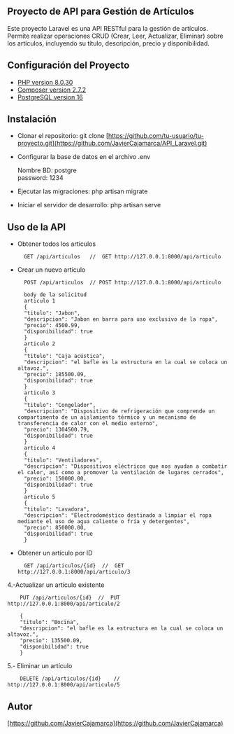## Proyecto de API para Gestión de Artículos

Este proyecto Laravel es una API RESTful para la gestión de artículos. Permite realizar operaciones CRUD (Crear, Leer, Actualizar, Eliminar) sobre los artículos, incluyendo su título, descripción, precio y disponibilidad.

## Configuración del Proyecto
- [PHP version 8.0.30](https://www.php.net/downloads.php)
- [Composer version 2.7.2](https://getcomposer.org/download/)
- [PostgreSQL version 16](https://www.postgresql.org/download/windows/)
## Instalación
  
- Clonar el repositorio: git clone [https://github.com/tu-usuario/tu-proyecto.git](https://github.com/JavierCajamarca/API_Laravel.git)
- Configurar la base de datos en el archivo .env

    Nombre BD: postgre  
    password:  1234
- Ejecutar las migraciones: php artisan migrate
- Iniciar el servidor de desarrollo: php artisan serve


## Uso de la API

- Obtener todos los artículos

        GET /api/articulos   //  GET http://127.0.0.1:8000/api/articulo
- Crear un nuevo artículo

        POST /api/articulos  // POST http://127.0.0.1:8000/api/articulo
    
        body de la solicitud 
        articulo 1
        {
        "titulo": "Jabon",
        "descripcion": "Jabon en barra para uso exclusivo de la ropa",
        "precio": 4500.99,
        "disponibilidad": true
        }
        articulo 2
        {
        "titulo": "Caja acústica",
        "descripcion": "el bafle es la estructura en la cual se coloca un altavoz.",
        "precio": 185500.09,
        "disponibilidad": true
        }
        articulo 3
        {
        "titulo": "Congelador",
        "descripcion": "Dispositivo de refrigeración que comprende un compartimento de un aislamiento térmico y un mecanismo de transferencia de calor con el medio externo",
        "precio": 1304500.79,
        "disponibilidad": true
        }
        articulo 4
        {
        "titulo": "Ventiladores",
        "descripcion": "Dispositivos eléctricos que nos ayudan a combatir el calor, así como a promover la ventilación de lugares cerrados",
        "precio": 150000.00,
        "disponibilidad": true
        }
        articulo 5
        {
        "titulo": "Lavadora",
        "descripcion": "Electrodoméstico destinado a limpiar el ropa mediante el uso de agua caliente o fría y detergentes",
        "precio": 850000.00,
        "disponibilidad": true
        }
- Obtener un artículo por ID

        GET /api/articulos/{id}  //  GET http://127.0.0.1:8000/api/articulo/3
4.-Actualizar un artículo existente

        PUT /api/articulos/{id}  //  PUT http://127.0.0.1:8000/api/articulo/2

        {
        "titulo": "Bocina",
        "descripcion": "el bafle es la estructura en la cual se coloca un altavoz.",
        "precio": 135500.09,
        "disponibilidad": true
        }
5.- Eliminar un artículo

        DELETE /api/articulos/{id}    //  http://127.0.0.1:8000/api/articulo/5
## Autor
[https://github.com/JavierCajamarca](https://github.com/JavierCajamarca)











